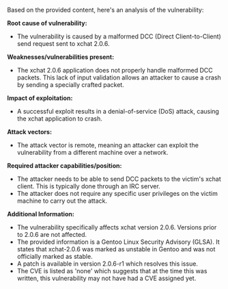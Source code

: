 Based on the provided content, here's an analysis of the vulnerability:

**Root cause of vulnerability:**
- The vulnerability is caused by a malformed DCC (Direct Client-to-Client) send request sent to xchat 2.0.6.

**Weaknesses/vulnerabilities present:**
- The xchat 2.0.6 application does not properly handle malformed DCC packets. This lack of input validation allows an attacker to cause a crash by sending a specially crafted packet.

**Impact of exploitation:**
- A successful exploit results in a denial-of-service (DoS) attack, causing the xchat application to crash.

**Attack vectors:**
- The attack vector is remote, meaning an attacker can exploit the vulnerability from a different machine over a network.

**Required attacker capabilities/position:**
- The attacker needs to be able to send DCC packets to the victim's xchat client. This is typically done through an IRC server.
- The attacker does not require any specific user privileges on the victim machine to carry out the attack.

**Additional Information:**
- The vulnerability specifically affects xchat version 2.0.6. Versions prior to 2.0.6 are not affected.
- The provided information is a Gentoo Linux Security Advisory (GLSA). It states that xchat-2.0.6 was marked as unstable in Gentoo and was not officially marked as stable.
- A patch is available in version 2.0.6-r1 which resolves this issue.
- The CVE is listed as 'none' which suggests that at the time this was written, this vulnerability may not have had a CVE assigned yet.
